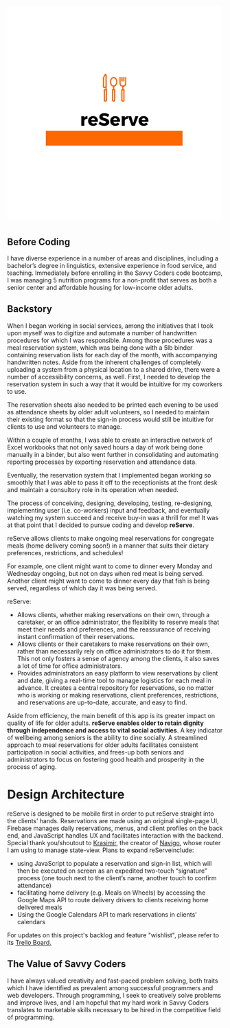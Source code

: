# ![](./imgs/reServe/3.png)



## Before Coding

I have diverse experience in a number of areas and disciplines, including a bachelor’s degree in linguistics, extensive experience in food service, and teaching. Immediately before enrolling in the Savvy Coders code bootcamp, I was managing 5 nutrition programs for a non-profit that serves as both a senior center and affordable housing for low-income older adults.

## Backstory
When I began working in social services, among the initiatives that I took upon myself was to digitize and automate a number of handwritten procedures for which I was responsible. Among those procedures was a meal reservation system, which was being done with a 5lb binder containing reservation lists for each day of the month, with accompanying handwritten notes. Aside from the inherent challenges of completely uploading a system from a physical location to a shared drive, there were a number of accessibility concerns, as well.
First, I needed to develop the reservation system in such a way that it would be intuitive for my coworkers to use.

The reservation sheets also needed to be printed each evening to be used as attendance sheets by older adult volunteers, so I needed to maintain their existing format so that the sign-in process would still be intuitive for clients to use and volunteers to manage.

Within a couple of months, I was able to create an interactive network of Excel workbooks that not only saved hours a day of work being done manually in a binder, but also went further in consolidating and automating reporting processes by exporting reservation and attendance data.

Eventually, the reservation system that I implemented began working so smoothly that I was able to pass it off to the receptionists at the front desk and maintain a consultory role in its operation when needed.

The process of conceiving, designing, developing, testing, re-designing, implementing user (i.e. co-workers) input and feedback, and eventually watching my system succeed and receive buy-in was a thrill for me! It was at that point that I decided to pursue coding and develop **reServe**.

reServe allows clients to make ongoing meal reservations for congregate meals (home delivery coming soon!) in a manner that suits their dietary preferences, restrictions, and schedules!

For example, one client might want to come to dinner every Monday and Wednesday ongoing, but not on days when red meat is being served. Another client might want to come to dinner every day that fish is being served, regardless of which day it was being served.

reServe:
- Allows clients, whether making reservations on their own, through a caretaker, or an office administrator, the flexibility to reserve meals that meet their needs and preferences, and the reassurance of receiving instant confirmation of their reservations.
- Allows clients or their caretakers to make reservations on their own, rather than necessarily rely on office administrators to do it for them. This not only fosters a sense of agency among the clients, it also saves a lot of time for office administrators.
- Provides administrators an easy platform to view reservations by client and date, giving a real-time tool to manage logistics for each meal in advance.
It creates a central repository for reservations, so no matter who is working or making reservations, client preferences, restrictions, and reservations are up-to-date, accurate, and easy to find.

Aside from efficiency, the main benefit of this app is its greater impact on quality of life for older adults. **reServe enables older to retain dignity through independence and access to vital social activities**. A key indicator of wellbeing among seniors is the ability to dine socially. A streamlined approach to meal reservations for older adults facilitates consistent participation in social activities, and frees-up both seniors and administrators to focus on fostering good health and prosperity in the process of aging.



# Design Architecture
reServe is designed to be mobile first in order to put reServe straight into the clients’ hands. Reservations are made using an original single-page UI, Firebase manages daily reservations, menus, and client profiles on the back end, and JavaScript handles UX and facilitates interaction with the backend. Special thank you/shoutout to [Krasimir](https://github.com/krasimir), the creator of [Navigo](https://github.com/krasimir/navigo), whose router I am using to manage state-view.
Plans to expand reServeinclude:
  - using JavaScript to populate a reservation and sign-in list, which will then be executed on screen as an expedited two-touch “signature” process (one touch next to the client’s name, another touch to confirm attendance)
  - facilitating home delivery (e.g. Meals on Wheels) by accessing the Google Maps API to route delivery drivers to clients receiving home delivered meals
  - Using the Google Calendars API to mark reservations in clients’ calendars

  For updates on this project's backlog and feature "wishlist", please refer to its [Trello Board.](https://trello.com/b/iUySdK62/ezra-rabinsky-capstone)






## The Value of Savvy Coders
I have always valued creativity and fast-paced problem solving, both traits which I have identified as prevalent among successful programmers and web developers. Through programming, I seek to creatively solve problems and improve lives, and I am hopeful that my hard work in Savvy Coders translates to marketable skills necessary to be hired in the competitive field of programming.


